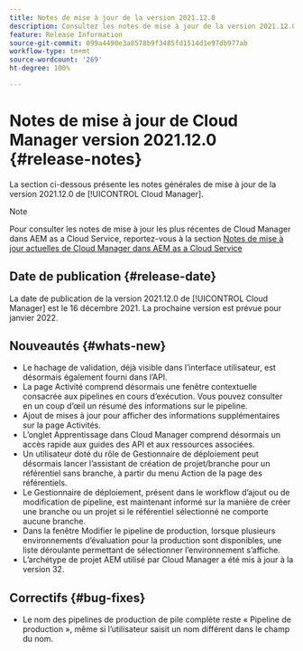 ```yaml
---
title: Notes de mise à jour de la version 2021.12.0
description: Consultez les notes de mise à jour de la version 2021.12.0 de Cloud Manager ci-dessous.
feature: Release Information
source-git-commit: 099a4490e3a8578b9f3485fd1514d1e97db977ab
workflow-type: tm+mt
source-wordcount: '269'
ht-degree: 100%

---
```


# Notes de mise à jour de Cloud Manager version 2021.12.0 {#release-notes}

La section ci-dessous présente les notes générales de mise à jour de la version 2021.12.0 de [!UICONTROL Cloud Manager].

>[!NOTE]
>
>Pour consulter les notes de mise à jour les plus récentes de Cloud Manager dans AEM as a Cloud Service, reportez-vous à la section [Notes de mise à jour actuelles de Cloud Manager dans AEM as a Cloud Service](https://experienceleague.adobe.com/docs/experience-manager-cloud-service/content/implementing/using-cloud-manager/release-notes-cloud-manager/release-notes-cm-current.html?lang=fr)

## Date de publication {#release-date}

La date de publication de la version 2021.12.0 de [!UICONTROL Cloud Manager] est le 16 décembre 2021. La prochaine version est prévue pour janvier 2022.

## Nouveautés {#whats-new}

* Le hachage de validation, déjà visible dans l’interface utilisateur, est désormais également fourni dans l’API.
* La page Activité comprend désormais une fenêtre contextuelle consacrée aux pipelines en cours dʼexécution. Vous pouvez consulter en un coup d’œil un résumé des informations sur le pipeline.
* Ajout de mises à jour pour afficher des informations supplémentaires sur la page Activités.
* L’onglet Apprentissage dans Cloud Manager comprend désormais un accès rapide aux guides des API et aux ressources associées.
* Un utilisateur doté du rôle de Gestionnaire de déploiement peut désormais lancer l’assistant de création de projet/branche pour un référentiel sans branche, à partir du menu Action de la page des référentiels.
* Le Gestionnaire de déploiement, présent dans le workflow d’ajout ou de modification de pipeline, est maintenant informé sur la manière de créer une branche ou un projet si le référentiel sélectionné ne comporte aucune branche.
* Dans la fenêtre Modifier le pipeline de production, lorsque plusieurs environnements dʼévaluation pour la production sont disponibles, une liste déroulante permettant de sélectionner lʼenvironnement sʼaffiche.
* L’archétype de projet AEM utilisé par Cloud Manager a été mis à jour à la version 32.

## Correctifs {#bug-fixes}

* Le nom des pipelines de production de pile complète reste « Pipeline de production », même si l’utilisateur saisit un nom différent dans le champ du nom.
